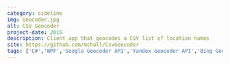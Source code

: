 ```yaml
---
category: sideline
img: Geocoder.jpg
alt: CSV Geocoder
project-date: 2015
description: Client app that geocodes a CSV list of location names
site: https://github.com/mchall/CsvGeocoder
tags: ['C#','WPF','Google Geocoder API','Yandex Geocoder API','Bing Geocoder API']
---
```

